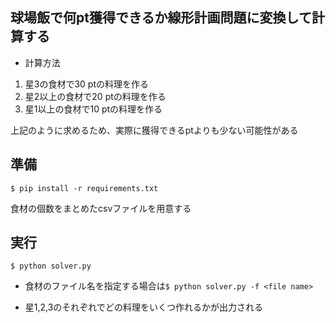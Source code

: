 ## 球場飯で何pt獲得できるか線形計画問題に変換して計算する
- 計算方法
1. 星3の食材で30 ptの料理を作る
1. 星2以上の食材で20 ptの料理を作る
1. 星1以上の食材で10 ptの料理を作る

上記のように求めるため、実際に獲得できるptよりも少ない可能性がある

## 準備
```$ pip install -r requirements.txt```

食材の個数をまとめたcsvファイルを用意する

## 実行

```$ python solver.py```

- 食材のファイル名を指定する場合は```$ python solver.py -f <file name>```

- 星1,2,3のそれぞれでどの料理をいくつ作れるかが出力される

